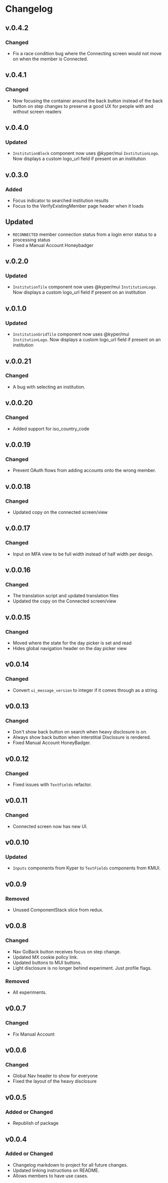 # Changelog

## v.0.4.2

### Changed

- Fix a race condition bug where the Connecting screen would not move on when the member is Connected.

## v.0.4.1

### Changed

- Now focusing the container around the back button instead of the back button on step changes to preserve a good UX for people with and without screen readers

## v.0.4.0

### Updated

- `InstitutionBlock` component now uses @kyper/mui `InstitutionLogo`. Now displays a custom logo_url field if present on an institution

## v.0.3.0

### Added

- Focus indicator to searched institution results
- Focus to the VerifyExistingMember page header when it loads

## Updated

- `RECONNECTED` member connection status from a login error status to a processing status
- Fixed a Manual Account Honeybadger

## v.0.2.0

### Updated

- `InstitutionTile` component now uses @kyper/mui `InstitutionLogo`. Now displays a custom logo_url field if present on an institution

## v.0.1.0

### Updated

- `InstitutionGridTile` component now uses @kyper/mui `InstitutionLogo`. Now displays a custom logo_url field if present on an institution

## v.0.0.21

### Changed

- A bug with selecting an institution.

## v.0.0.20

### Changed

- Added support for iso_country_code

## v.0.0.19

### Changed

- Prevent OAuth flows from adding accounts onto the wrong member.

## v.0.0.18

### Changed

- Updated copy on the connected screen/view

## v.0.0.17

### Changed

- Input on MFA view to be full width instead of half width per design.

## v.0.0.16

### Changed

- The translation script and updated translation files
- Updated the copy on the Connected screen/view

## v.0.0.15

### Changed

- Moved where the state for the day picker is set and read
- Hides global navigation header on the day picker view

## v0.0.14

### Changed

- Convert `ui_message_version` to integer if it comes through as a string.

## v0.0.13

### Changed

- Don't show back button on search when heavy disclosure is on.
- Always show back button when interstitial Disclosure is rendered.
- Fixed Manual Account HoneyBadger.

## v0.0.12

### Changed

- Fixed issues with `TextFields` refactor.

## v0.0.11

### Changed

- Connected screen now has new UI.

## v0.0.10

### Updated

- `Inputs` components from Kyper to `TextFields` components from KMUI.

## v0.0.9

### Removed

- Unused ComponentStack slice from redux.

## v0.0.8

### Changed

- Nav GoBack button receives focus on step change.
- Updated MX cookie policy link.
- Updated buttons to MUI buttons.
- Light disclosure is no longer behind experiment. Just profile flags.

### Removed

- All experiments.

## v0.0.7

### Changed

- Fix Manual Account

## v0.0.6

### Changed

- Global Nav header to show for everyone
- Fixed the layout of the heavy disclosure

## v0.0.5

### Added or Changed

- Republish of package

## v0.0.4

### Added or Changed

- Changelog markdown to project for all future changes.
- Updated linking instructions on README.
- Allows members to have use cases.
